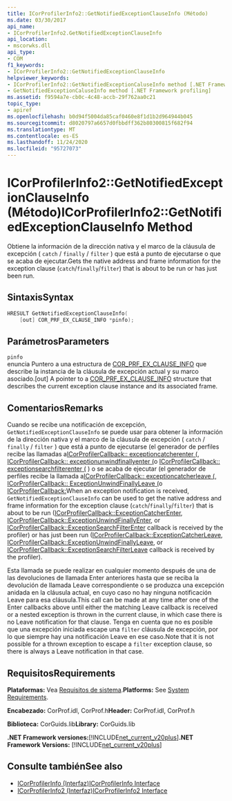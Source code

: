```yaml
---
title: ICorProfilerInfo2::GetNotifiedExceptionClauseInfo (Método)
ms.date: 03/30/2017
api_name:
- ICorProfilerInfo2.GetNotifiedExceptionClauseInfo
api_location:
- mscorwks.dll
api_type:
- COM
f1_keywords:
- ICorProfilerInfo2::GetNotifiedExceptionClauseInfo
helpviewer_keywords:
- ICorProfilerInfo2::GetNotifiedExceptionCaluseInfo method [.NET Framework profiling]
- GetNotifiedExceptionCaluseInfo method [.NET Framework profiling]
ms.assetid: f9594a7e-cb0c-4c48-accb-29f762aa0c21
topic_type:
- apiref
ms.openlocfilehash: b0d94f5004da85caf0460e8f1d1b2d964944b045
ms.sourcegitcommit: d8020797a6657d0fbbdff362b80300815f682f94
ms.translationtype: MT
ms.contentlocale: es-ES
ms.lasthandoff: 11/24/2020
ms.locfileid: "95727073"
---
```

# <a name="icorprofilerinfo2getnotifiedexceptionclauseinfo-method"></a><span data-ttu-id="7df07-102">ICorProfilerInfo2::GetNotifiedExceptionClauseInfo (Método)</span><span class="sxs-lookup"><span data-stu-id="7df07-102">ICorProfilerInfo2::GetNotifiedExceptionClauseInfo Method</span></span>

<span data-ttu-id="7df07-103">Obtiene la información de la dirección nativa y el marco de la cláusula de excepción ( `catch` / `finally` / `filter` ) que está a punto de ejecutarse o que se acaba de ejecutar.</span><span class="sxs-lookup"><span data-stu-id="7df07-103">Gets the native address and frame information for the exception clause (`catch`/`finally`/`filter`) that is about to be run or has just been run.</span></span>  
  
## <a name="syntax"></a><span data-ttu-id="7df07-104">Sintaxis</span><span class="sxs-lookup"><span data-stu-id="7df07-104">Syntax</span></span>  
  
```cpp  
HRESULT GetNotifiedExceptionClauseInfo(  
    [out] COR_PRF_EX_CLAUSE_INFO *pinfo);  
```  
  
## <a name="parameters"></a><span data-ttu-id="7df07-105">Parámetros</span><span class="sxs-lookup"><span data-stu-id="7df07-105">Parameters</span></span>  

 `pinfo`  
 <span data-ttu-id="7df07-106">enuncia Puntero a una estructura de [COR_PRF_EX_CLAUSE_INFO](cor-prf-ex-clause-info-structure.md) que describe la instancia de la cláusula de excepción actual y su marco asociado.</span><span class="sxs-lookup"><span data-stu-id="7df07-106">[out] A pointer to a [COR_PRF_EX_CLAUSE_INFO](cor-prf-ex-clause-info-structure.md) structure that describes the current exception clause instance and its associated frame.</span></span>  
  
## <a name="remarks"></a><span data-ttu-id="7df07-107">Comentarios</span><span class="sxs-lookup"><span data-stu-id="7df07-107">Remarks</span></span>  

 <span data-ttu-id="7df07-108">Cuando se recibe una notificación de excepción, `GetNotifiedExceptionClauseInfo` se puede usar para obtener la información de la dirección nativa y el marco de la cláusula de excepción ( `catch` / `finally` / `filter` ) que está a punto de ejecutarse (el generador de perfiles recibe las llamadas a[ICorProfilerCallback:: exceptioncatcherenter (](icorprofilercallback-exceptioncatcherenter-method.md), [ICorProfilerCallback:: exceptionunwindfinallyenter (](icorprofilercallback-exceptionunwindfinallyenter-method.md)o [ICorProfilerCallback:: exceptionsearchfilterenter (](icorprofilercallback-exceptionsearchfilterenter-method.md) ) o se acaba de ejecutar (el generador de perfiles recibe la llamada a[ICorProfilerCallback:: exceptioncatcherleave (](icorprofilercallback-exceptioncatcherleave-method.md), [ICorProfilerCallback:: ExceptionUnwindFinallyLeave (](icorprofilercallback-exceptionunwindfinallyleave-method.md)o [ICorProfilerCallback:](icorprofilercallback-exceptionsearchfilterleave-method.md)</span><span class="sxs-lookup"><span data-stu-id="7df07-108">When an exception notification is received, `GetNotifiedExceptionClauseInfo` can be used to get the native address and frame information for the exception clause (`catch`/`finally`/`filter`) that is about to be run ([ICorProfilerCallback::ExceptionCatcherEnter](icorprofilercallback-exceptioncatcherenter-method.md), [ICorProfilerCallback::ExceptionUnwindFinallyEnter](icorprofilercallback-exceptionunwindfinallyenter-method.md), or [ICorProfilerCallback::ExceptionSearchFilterEnter](icorprofilercallback-exceptionsearchfilterenter-method.md) callback is received by the profiler) or has just been run ([ICorProfilerCallback::ExceptionCatcherLeave](icorprofilercallback-exceptioncatcherleave-method.md), [ICorProfilerCallback::ExceptionUnwindFinallyLeave](icorprofilercallback-exceptionunwindfinallyleave-method.md), or [ICorProfilerCallback::ExceptionSearchFilterLeave](icorprofilercallback-exceptionsearchfilterleave-method.md) callback is received by the profiler).</span></span>  
  
 <span data-ttu-id="7df07-109">Esta llamada se puede realizar en cualquier momento después de una de las devoluciones de llamada Enter anteriores hasta que se reciba la devolución de llamada Leave correspondiente o se produzca una excepción anidada en la cláusula actual, en cuyo caso no hay ninguna notificación Leave para esa cláusula.</span><span class="sxs-lookup"><span data-stu-id="7df07-109">This call can be made at any time after one of the Enter callbacks above until either the matching Leave callback is received or a nested exception is thrown in the current clause, in which case there is no Leave notification for that clause.</span></span> <span data-ttu-id="7df07-110">Tenga en cuenta que no es posible que una excepción iniciada escape una `filter` cláusula de excepción, por lo que siempre hay una notificación Leave en ese caso.</span><span class="sxs-lookup"><span data-stu-id="7df07-110">Note that it is not possible for a thrown exception to escape a `filter` exception clause, so there is always a Leave notification in that case.</span></span>  
  
## <a name="requirements"></a><span data-ttu-id="7df07-111">Requisitos</span><span class="sxs-lookup"><span data-stu-id="7df07-111">Requirements</span></span>  

 <span data-ttu-id="7df07-112">**Plataformas:** Vea [Requisitos de sistema](../../get-started/system-requirements.md).</span><span class="sxs-lookup"><span data-stu-id="7df07-112">**Platforms:** See [System Requirements](../../get-started/system-requirements.md).</span></span>  
  
 <span data-ttu-id="7df07-113">**Encabezado:** CorProf.idl, CorProf.h</span><span class="sxs-lookup"><span data-stu-id="7df07-113">**Header:** CorProf.idl, CorProf.h</span></span>  
  
 <span data-ttu-id="7df07-114">**Biblioteca:** CorGuids.lib</span><span class="sxs-lookup"><span data-stu-id="7df07-114">**Library:** CorGuids.lib</span></span>  
  
 <span data-ttu-id="7df07-115">**.NET Framework versiones:**[!INCLUDE[net_current_v20plus](../../../../includes/net-current-v20plus-md.md)]</span><span class="sxs-lookup"><span data-stu-id="7df07-115">**.NET Framework Versions:** [!INCLUDE[net_current_v20plus](../../../../includes/net-current-v20plus-md.md)]</span></span>  
  
## <a name="see-also"></a><span data-ttu-id="7df07-116">Consulte también</span><span class="sxs-lookup"><span data-stu-id="7df07-116">See also</span></span>

- [<span data-ttu-id="7df07-117">ICorProfilerInfo (Interfaz)</span><span class="sxs-lookup"><span data-stu-id="7df07-117">ICorProfilerInfo Interface</span></span>](icorprofilerinfo-interface.md)
- [<span data-ttu-id="7df07-118">ICorProfilerInfo2 (Interfaz)</span><span class="sxs-lookup"><span data-stu-id="7df07-118">ICorProfilerInfo2 Interface</span></span>](icorprofilerinfo2-interface.md)
